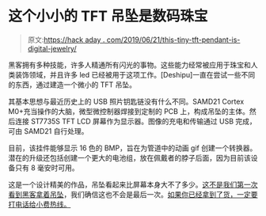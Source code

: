 # 这个小小的 TFT 吊坠是数码珠宝

> 原文:[https://hack aday . com/2019/06/21/this-tiny-tft-pendant-is-digital-jewelry/](https://hackaday.com/2019/06/21/this-tiny-tft-pendant-is-digital-jewelry/)

黑客拥有多种技能，许多人精通所有闪光的事物。这些能力经常被应用于珠宝和人类装饰领域，并且许多 led 已经被用于这项工作。[Deshipu]一直在尝试一些不同的东西，通过建造一个微小的 TFT 吊坠。

其基本思想与最近历史上的 USB 照片钥匙链没有什么不同。SAMD21 Cortex M0+充当操作的大脑，微型微控制器焊接到定制的 PCB 上，构成吊坠的主体。然后连接 ST7735S TFT LCD 屏幕作为显示器。图像的充电和传输通过 USB 完成，可由 SAMD21 自行处理。

目前，该挂件能够显示 16 色的 BMP，旨在为管道中的动画 gif 创建一个转换器。潜在的升级还包括创建一个更大的电池组，放在佩戴者的脖子后面，因为目前该设备只有 8 毫安时可用。

这是一个设计精美的作品，吊坠看起来比屏幕本身大不了多少。[这不是我们第一次看到黑客拿着吊坠](https://hackaday.com/2019/05/07/edge-lit-pendant-is-well-lit/)，我们确信这也不会是最后一次。[如果你已经拿到了货，一定要打电话给小费热线。](http://hackaday.com/submit-a-tip)